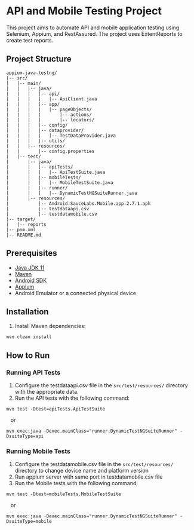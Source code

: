 # API and Mobile Testing Project

This project aims to automate API and mobile application testing using Selenium, Appium, and RestAssured. The project uses ExtentReports to create test reports.

## Project Structure

````
appium-java-testng/
|-- src/
|   |-- main/
|   |   |-- java/
|   |   |   |-- api/
|   |   |   |   |-- ApiClient.java
|   |   |   |-- app/
|   |   |   |   |-- pageObjects/
|   |   |   |       |-- actions/
|   |   |   |       |-- locators/
|   |   |   |-- config/
|   |   |   |-- dataprovider/
|   |   |   |   |-- TestDataProvider.java
|   |   |   |-- utils/
|   |   |-- resources/
|   |       |-- config.properties
|   |-- test/
|       |-- java/
|       |   |-- apiTests/
|       |   |   |-- ApiTestSuite.java
|       |   |-- mobileTests/
|       |   |   |-- MobileTestSuite.java
|       |   |-- runner/
|       |   |   |-- DynamicTestNGSuiteRunner.java
|       |-- resources/
|           |-- Android.SauceLabs.Mobile.app.2.7.1.apk
|           |-- testdataapi.csv
|           |-- testdatamobile.csv
|-- target/
|   |-- reports
|-- pom.xml
|-- README.md
````


## Prerequisites

- [Java JDK 11](https://www.oracle.com/id/java/technologies/javase/jdk11-archive-downloads.htmll)
- [Maven](https://maven.apache.org/download.cgi)
- [Android SDK](https://developer.android.com/studio)
- [Appium](https://appium.io/docs/en/2.3/quickstart/install/)
- Android Emulator or a connected physical device

## Installation

1. Install Maven dependencies:
````
mvn clean install
````

## How to Run
### Running API Tests
1. Configure the testdataapi.csv file in the `src/test/resources/` directory with the appropriate data.
2. Run the API tests with the following command:
````
mvn test -Dtest=apiTests.ApiTestSuite
````
&nbsp;&nbsp; or
````
mvn exec:java -Dexec.mainClass="runner.DynamicTestNGSuiteRunner" -DsuiteType=api
````

### Running Mobile Tests
1. Configure the testdatamobile.csv file in the `src/test/resources/` directory to change device name and platform version
2. Run appium server with same port in testdatamobile.csv file
3. Run the Mobile tests with the following command:
````
mvn test -Dtest=mobileTests.MobileTestSuite 
````
&nbsp;&nbsp; or
````
mvn exec:java -Dexec.mainClass="runner.DynamicTestNGSuiteRunner" -DsuiteType=mobile
````
